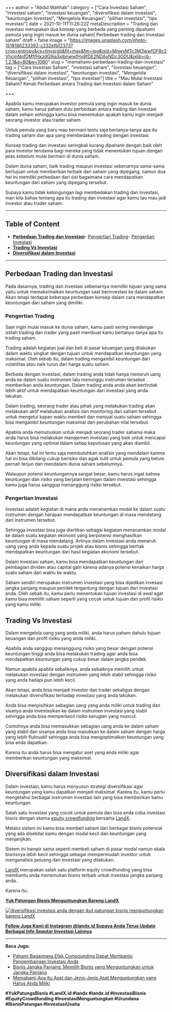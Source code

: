 +++
author = "Abdul Wahhab"
category = ["Cara Investasi Saham", "investasi saham", "investasi keuangan", "diversifikasi dalam investasi", "keuntungan investasi", "Mengelola Keuangan", "pilihan investasi", "tips investasi"]
date = 2021-10-11T11:26:22Z
metaDescription = "Trading dan investasi merupakan dua konsep yang berbeda yang penting dipahami pemula yang ingin masuk ke dunia saham| Perbedaan trading dan Investasi saham"
draft = false
image = "https://images.unsplash.com/photo-1518186233392-c232efbf2373?crop=entropy&cs=tinysrgb&fit=max&fm=jpg&ixid=MnwxMTc3M3wwfDF8c2VhcmNofDM1fHxzdG9ja3xlbnwwfHx8fDE2NDAxNDc3ODU&ixlib=rb-1.2.1&q=80&w=1080"
slug = "memahami-perbedaan-trading-dan-investasi"
tag = ["Cara Investasi Saham", "investasi saham", "investasi keuangan", "diversifikasi dalam investasi", "keuntungan investasi", "Mengelola Keuangan", "pilihan investasi", "tips investasi"]
title = "Mau Mulai Investasi Saham? Kenali Perbedaan antara Trading dan Investasi dalam Saham"

+++


Apabila kamu merupakan investor pemula yang ingin masuk ke dunia saham, kamu harus paham dulu perbedaan antara trading dan investasi dalam seham sehingga kamu bisa menentukan apakah kamu ingin menjadi seorang investor atau trader saham.

Untuk pemula yang baru mau bermain tentu saja bertanya-tanya apa itu trading saham dan apa yang membedakan trading dengan investasi.

Konsep trading dan investasi seringkali kurang dipahami dengan baik oleh para investor terutama bagi mereka yang tidak menentukan tujuan dengan jelas sebelum mulai bermain di dunia saham.

Dalam dunia saham, baik trading maupun investasi sebenarnya sama-sama bertujuan untuk memberikan terbaik dari saham yang dipegang, namun dua hal ini memiliki perbedaan dari sisi bagaimana cara mendapatkan keuntungan dari saham yang dipegang tersebut.

Supaya kamu tidak kebingungan lagi membedakan trading dan investasi, mari kita bahas tentang apa itu trading dan investasi agar kamu tau mau jadi investor atau trader saham.

---

## Ta**b**le of Content

* **[Perbedaan Trading dan Investasi](#perbedaan-trading-dan-investasi)**- [Pengertian Trading](#pengertian-trading)- [Pengertian Investasi](#pengertian-investasi)
* **[Trading Vs Investasi](#trading-vs-investasi)**
* **[Diversifikasi dalam Investasi](#diversifikasi-dalam-investasi)**

---

## Perbedaan Trading dan Investasi

Pada dasarnya, trading dan investasi sebenarnya memiliki tujuan yang sama yaitu untuk memaksimalkan keuntungan saat berinvestasi ke dalam saham. Akan tetapi terdapat beberapa perbedaan konsep dalam cara mendapatkan keuntungan dari saham yang dimiliki.

### Pengertian Trading

Saat ingin mulai masuk ke dunia saham, kamu pasti sering mendengar istilah trading dan trader yang pasti membuat kamu bertanya-tanya apa itu trading saham.

Trading adalah kegiatan jual dan beli di pasar keuangan yang dilakukan dalam waktu singkat dengan tujuan untuk mendapatkan keuntungan yang maksimal. Oleh sebab itu, dalam trading mengambil keuntungan dari volatilitas atau naik turun dari harga suatu saham.

Berbeda dengan investasi, dalam trading anda tidak hanya menaruh uang anda ke dalam suatu instrumen lalu menunggu instrumen tersebut memberikan anda keuntungan. Dalam trading anda anda akan bertindak lebih aktif untuk mendapatkan keuntungan dari investasi yang anda lakukan.

Dalam trading, seorang trader atau pihak yang melakukan trading akan melakukan aktif melakukan analisis dan monitoring dari saham tersebut untuk mengetui kapan waktu membeli dan menjual suatu saham sehingga bisa mengambil keuntungan maksimal dari perubahan nilai tersebut.

Apabila anda memutuskan untuk menjadi seorang trader sahama maka anda harus bisa melakukan manajemen investasi yang baik untuk mencapai keuntungan yang optimal dalam setiap keputusan yang akan diambil.

Akan tetapi, hal ini tentu saja membutuhkan analisis yang mendalam karena hal ini bisa dibilang cukup berisiko dan agak sulit untuk pemula yang belum pernah terjun dan mendalami dunia saham sebelumnya.

Walaupun potensi keuntungannya sangat besar, kamu harus ingat bahwa keuntungan dan risiko yang berjalan beringan dalam investasi sehingga kamu juga harus sanggup menanggung risiko tersebut.

### Pengertian Investasi

Investasi adalah kegiatan di mana anda menanamkan modal ke dalam suatu instrumen dengan harapan mendapatkan keuntungan di masa mendatang dari instrumen tersebut.

Sehingga investasi bisa juga diartikan sebagai kegiatan menanamkan modal ke dalam suatu kegiatan ekonomi yang berpotensi menghasilkan keuntungan di masa mendatang. Artinya dalam investasi anda menaruh uang yang anda kepada suatu projek atau bisnis sehingga berhak mendapatkan keuntungan dari hasil kegiatan ekonomi tersebut.

Dalam investasi saham, kamu bisa mendapatkan keuntungan dari pembagian dividen atau capital gain karena adanya potensi kenaikan harga suatu saham dari waktu ke waktu.

Saham sendiri merupakan instrumen investasi yang bisa dijadikan invesasi jangka panjang maupun pendek tergantung dengan tujuan dari investasi anda. Oleh sebab itu, kamu perlu menentukan tujuan investasi di awal agar kamu bisa memilih saham seperti yang cocok untuk tujuan dan profil risiko yang kamu miliki.

## **Trading Vs Investasi**

Dalam mengelola uang yang anda miliki, anda harus paham dahulu tujuan keuangan dan profil risiko yang anda miliki.

Apabila anda sanggup menanggung risiko yang besar dengan potensi keuntungan tinggi anda bisa melakukan trading agar anda bisa mendapatkan keuntungan yang cukup besar dalam jangka pendek.

Namun apabila apabila sebaliknya, anda sebaiknya memilih untuk melakukan investasi dengan instrumen yang lebih stabil sehingga risiko yang anda hadapi pun lebih kecil.

Akan tetapi, anda bisa menjadi investor dan trader sekaligus dengan melakukan diversifikasi terhadap investasi yang anda lakukan.

Anda bisa menyisihkan sebagian uang yang anda miliki untuk trading dan sisanya anda investasikan ke dalam instrumen investasi yang stabil sehingga anda bisa memperkecil risiko kerugian yang muncul.

Contohnya anda bisa memasukkan sebagian uang anda ke dalam saham yang stabil dan sisanya anda bisa masukkan ke dalam saham dengan harga yang lebih fluktuatif sehingga anda bisa mengoptimalkan keuntungan yang bisa anda dapatkan.

Karena itu anda harus bisa mengatur aset yang anda miliki agar memberikan keuntungan yang maksimal.

## Diversifikasi dalam Investasi

Dalam investasi, kamu harus menyusun strategi diversifikasi agar keuntungan yang kamu dapatkan menjadi maksimal. Karena itu, kamu perlu mengetahui berbagai instrumen investasi lain yang bisa memberikan kamu keuntungan.

Salah satu investasi yang cocok untuk pemula dan bisa anda coba investasi bisnis dengan skema [equity crowdfunding](https://landx.id/) bersama [LandX](https://landx.id/).

Melalui sistem ini kamu bisa membeli saham dari berbagai bisnis potensial yang ada disekitar kamu dengan modal kecil dan keuntungan yang menjanjikan.

Sistem ini hampir sama seperti membeli saham di pasar modal namun skala bisnisnya lebih kecil sehingga sebagai mempermudah investor untuk menganalisis peluang dari investasi yang dilakukan.

[LandX](https://landx.id/) merupakan salah satu platform equity crowdfunding yang bisa membantu anda menemukan bisnis terbaik untuk investasi jangka panjang anda.

Karena itu..

**[Yuk Patungan Bisnis Menguntungkan Bareng LandX](https://landx.id/project/)**

[![diversifikasi investasi anda dengan ikut patungan bisnis menguntungkan bareng LandX](https://accountgram-production.sfo2.cdn.digitaloceanspaces.com/landx_ghost/2021/10/patungan-bisnis-menguntungkan-bareng-landx-4.png)](https://landx.id/project/)

[**Follow Juga Kami di Instagram @landx.id Supaya Anda Terus Update Berbagai Info Seputar Investasi Lainnya**](https://instagram.com/landx.id?utm_medium=copy_link)

---

**Baca Juga:**

* [Pahami Bagaimana Efek Compounding Dapat Membantu Pengembangan Investasi Anda](https://landx.id/blog/pahami-bagaimana-efek-compounding-dapat-membantu-pengembangan-investasi-anda/)
* [Bisnis Jangka Panjang: Memilih Bisnis yang Menguntungkan untuk Jangka Panjang](https://landx.id/blog/bisnis-menguntungkan-jangka-panjang/)
* [Memahami Apa Itu Aset dan Jenis-Jenis Aset Menguntungkan yang Harus Anda Miliki](https://landx.id/blog/aset-adalah-memahami-jenis-jenis-dan-apa-itu-aset/)

**#YukPatungaBisnis  #LandX.id    #landx         #landx.id    #InvestasiBisnis    #EquityCrowdfunding    #InvestasiMenguntungkan    #Urundana    #BisnisPatungan    #InvestasiUsaha**

